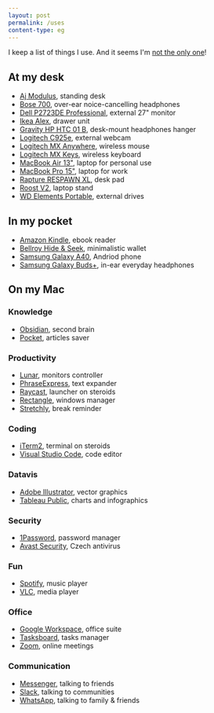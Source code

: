 ```yaml
---
layout: post
permalink: /uses
content-type: eg
---
```


I keep a list of things I use. And it seems I'm [not the only one](https://uses.tech/)!

## At my desk
- [Aj Modulus](https://www.ajproducts.co.uk/office-conference/tables-desks/sit-stand-desks/straight-desks/standing-desk-165535-165567), standing desk
- [Bose 700](https://www.bose.com/en_us/products/headphones/noise_cancelling_headphones/noise-cancelling-headphones-700.html), over-ear noice-cancelling headphones
- [Dell P2723DE Professional](https://www.dell.com/en-uk/shop/dell-27-usb-c-hub-monitor-p2723de/apd/210-bdeh/monitors-monitor-accessories), external 27" monitor
- [Ikea Alex](https://www.ikea.com/us/en/p/alex-drawer-unit-white-00473546/), drawer unit
- [Gravity HP HTC 01 B](https://www.gravitystands.com/en/products/accessories/11732/hp-htc-01-b), desk-mount headphones hanger
- [Logitech C925e](https://www.logitech.com/en-us/products/webcams/c925e-business-webcam.960-001075.html), external webcam
- [Logitech MX Anywhere](https://www.logitech.com/en-us/products/mice/mx-anywhere-3.html), wireless mouse
- [Logitech MX Keys](https://www.logitech.com/en-us/products/keyboards/mx-keys-wireless-keyboard.920-009418.html), wireless keyboard
- [MacBook Air 13"](https://www.apple.com/uk/macbook-air/), laptop for personal use
- [MacBook Pro 15"](https://www.apple.com/uk/macbook-pro/), laptop for work
- [Rapture RESPAWN XL](https://www.alza.cz/EN/rapture-respawn-xl-black-d6900120.htm?o=1), desk pad
- [Roost V2](https://www.therooststand.com/collections/roost-laptop-stand/products/roost-laptop-stand), laptop stand
- [WD Elements Portable](https://www.westerndigital.com/products/portable-drives/wd-elements-portable-usb-3-0-hdd), external drives

## In my pocket
- [Amazon Kindle](https://www.amazon.com/dp/B07978J597/), ebook reader
- [Bellroy Hide & Seek](https://bellroy.com/products/hide-and-seek-wallet/leather_rfid_hi/black), minimalistic wallet
- [Samsung Galaxy A40](https://en.wikipedia.org/wiki/Samsung_Galaxy_A40), Andriod phone
- [Samsung Galaxy Buds+](https://www.samsung.com/global/galaxy/galaxy-buds-plus/), in-ear everyday headphones

## On my Mac

### Knowledge
- [Obsidian](https://obsidian.md/), second brain
- [Pocket](https://getpocket.com/), articles saver

### Productivity
- [Lunar](https://lunar.fyi/), monitors controller
- [PhraseExpress](https://www.phraseexpress.com/), text expander
- [Raycast](https://www.raycast.com/), launcher on steroids
- [Rectangle](https://rectangleapp.com/), windows manager
- [Stretchly](https://hovancik.net/stretchly/), break reminder

### Coding
- [iTerm2](https://iterm2.com/), terminal on steroids
- [Visual Studio Code](https://code.visualstudio.com/), code editor

### Datavis
- [Adobe Illustrator](https://www.adobe.com/products/illustrator.html), vector graphics
- [Tableau Public](https://public.tableau.com/en-us/s/download), charts and infographics

### Security
- [1Password](https://1password.com/), password manager
- [Avast Security](https://www.avast.com/cs-cz/index#mac), Czech antivirus

### Fun
- [Spotify](https://open.spotify.com/), music player
- [VLC](https://www.videolan.org/vlc/), media player

### Office
- [Google Workspace](https://workspace.google.com/), office suite
- [Tasksboard](https://tasksboard.com/), tasks manager
- [Zoom](https://zoom.us/), online meetings

### Communication
- [Messenger](https://www.messenger.com/), talking to friends
- [Slack](https://slack.com/), talking to communities
- [WhatsApp](https://www.whatsapp.com/), talking to family & friends
